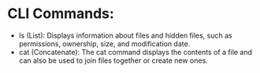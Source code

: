# CLI Commands:
- ls (List): Displays information about files and hidden files, such as permissions, ownership, size, and modification date.
- cat (Concatenate): The cat command displays the contents of a file and can also be used to join files together or create new ones.
